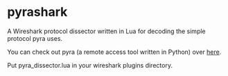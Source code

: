 # pyrashark
A Wireshark protocol dissector written in Lua for decoding the simple protocol pyra uses.

You can check out pyra (a remote access tool written in Python) over <a href="https://github.com/jaiverma/pyra">here</a>.

Put pyra_dissector.lua in your wireshark plugins directory.
